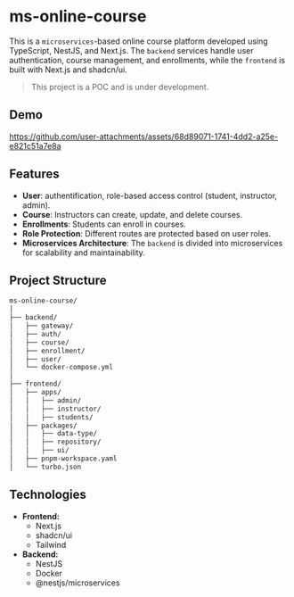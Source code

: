 # ms-online-course

This is a `microservices`-based online course platform developed using TypeScript, NestJS, and Next.js. The `backend` services handle user authentication, course management, and enrollments, while the `frontend` is built with Next.js and shadcn/ui.

> This project is a POC and is under development.

## Demo


https://github.com/user-attachments/assets/68d89071-1741-4dd2-a25e-e821c51a7e8a



## Features

- **User**: authentification, role-based access control (student, instructor, admin).
- **Course**: Instructors can create, update, and delete courses.
- **Enrollments**: Students can enroll in courses.
- **Role Protection**: Different routes are protected based on user roles.
- **Microservices Architecture**: The `backend` is divided into microservices for scalability and maintainability.

## Project Structure

```bash
ms-online-course/
│
├── backend/                    
│   ├── gateway/                
│   ├── auth/                   
│   ├── course/                 
│   ├── enrollment/             
│   ├── user/     
│   └── docker-compose.yml        
│
├── frontend/ 
│   ├── apps/  
│   │   ├── admin/                
│   │   ├── instructor/   
│   │   ├── students/   
│   ├── packages/  
│   │   ├── data-type/                
│   │   ├── repository/   
│   │   ├── ui/    
│   ├── pnpm-workspace.yaml    
│   └── turbo.json               

```

## Technologies

* **Frontend:**
    * Next.js
    * shadcn/ui
    * Tailwind
* **Backend:**
    * NestJS
    * Docker
    * @nestjs/microservices
